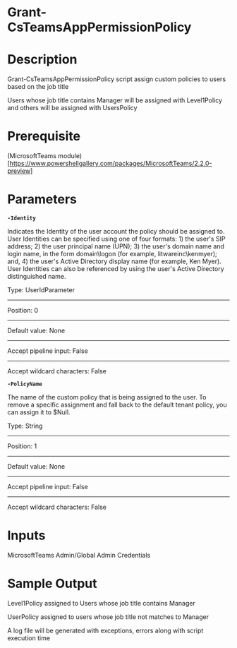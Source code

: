 # Grant-CsTeamsAppPermissionPolicy

# Description
Grant-CsTeamsAppPermissionPolicy script assign custom policies to users based on the job title

Users whose job title contains Manager will be assigned with Level1Policy and others will be assigned with UsersPolicy 
# Prerequisite
(MicrosoftTeams module)[https://www.powershellgallery.com/packages/MicrosoftTeams/2.2.0-preview]
# Parameters
**`-Identity`**

Indicates the Identity of the user account the policy should be assigned to. User Identities can be specified using one of four formats: 1) the user's SIP address; 2) the user principal name (UPN); 3) the user's domain name and login name, in the form domain\logon (for example, litwareinc\kenmyer); and, 4) the user's Active Directory display name (for example, Ken Myer). User Identities can also be referenced by using the user's Active Directory distinguished name.

Type:	UserIdParameter
* * *
Position:	0
* * *
Default value:	None
* * *
Accept pipeline input:	False
* * *
Accept wildcard characters:	False

**`-PolicyName`**

The name of the custom policy that is being assigned to the user. To remove a specific assignment and fall back to the default tenant policy, you can assign it to $Null.

Type:	String
* * *
Position:	1
* * *
Default value:	None
* * *
Accept pipeline input:	False
* * *
Accept wildcard characters:	False

# Inputs
MicrosoftTeams Admin/Global Admin Credentials

# Sample Output

Level1Policy assigned to Users whose job title contains Manager

UserPolicy assigned to users whose job title not matches to Manager
 
A log file will be generated with exceptions, errors along with script execution time 
